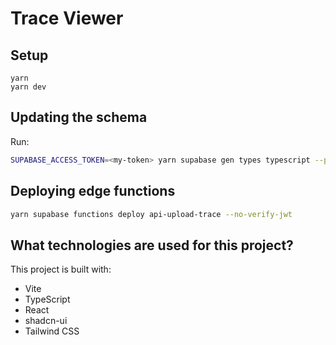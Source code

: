 # Trace Viewer

## Setup

```
yarn
yarn dev
```

## Updating the schema

Run:

```bash
SUPABASE_ACCESS_TOKEN=<my-token> yarn supabase gen types typescript --project-id jczffinsulwdzhgzggcj --schema public > apps/client/src/integrations/supabase/types.ts
```

## Deploying edge functions

```bash
yarn supabase functions deploy api-upload-trace --no-verify-jwt
```

## What technologies are used for this project?

This project is built with:

- Vite
- TypeScript
- React
- shadcn-ui
- Tailwind CSS